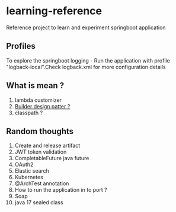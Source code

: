 # learning-reference
Reference project to learn and experiment springboot application

## Profiles

To explore the springboot logging - Run the application with profile "logback-local".Check logback.xml 
for more configuration details
      


## What is mean ?

1. lambda customizer
2. [Builder design patter ?](https://medium.com/javarevisited/builder-design-pattern-in-java-3b3bfee438d9)
3. classpath ?


## Random thoughts
1. Create and release artifact
2. JWT token validation
3. CompletableFuture java future
4. OAuth2 
5. Elastic search
6. Kubernetes
8.   @ArchTest annotation
9. How to run the application in to port ?
10. Soap
11. java 17 sealed class


